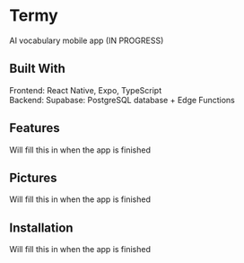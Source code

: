 # Termy
AI vocabulary mobile app (IN PROGRESS)

## Built With
Frontend: React Native, Expo, TypeScript<br>
Backend: Supabase: PostgreSQL database + Edge Functions

## Features
Will fill this in when the app is finished

## Pictures
Will fill this in when the app is finished

## Installation 
Will fill this in when the app is finished

